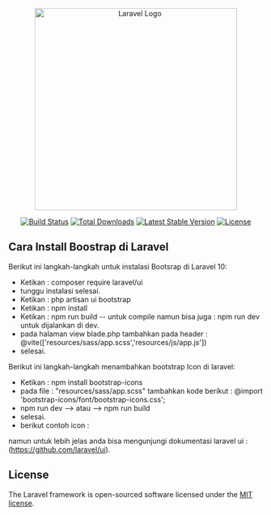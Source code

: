 <p align="center"><a href="https://laravel.com" target="_blank"><img src="https://raw.githubusercontent.com/laravel/art/master/logo-lockup/5%20SVG/2%20CMYK/1%20Full%20Color/laravel-logolockup-cmyk-red.svg" width="400" alt="Laravel Logo"></a></p>

<p align="center">
<a href="https://github.com/laravel/framework/actions"><img src="https://github.com/laravel/framework/workflows/tests/badge.svg" alt="Build Status"></a>
<a href="https://packagist.org/packages/laravel/framework"><img src="https://img.shields.io/packagist/dt/laravel/framework" alt="Total Downloads"></a>
<a href="https://packagist.org/packages/laravel/framework"><img src="https://img.shields.io/packagist/v/laravel/framework" alt="Latest Stable Version"></a>
<a href="https://packagist.org/packages/laravel/framework"><img src="https://img.shields.io/packagist/l/laravel/framework" alt="License"></a>
</p>

## Cara Install Boostrap di Laravel

Berikut ini langkah-langkah untuk instalasi Bootsrap di Laravel 10:

- Ketikan : composer require laravel/ui
- tunggu instalasi selesai.
- Ketikan : php artisan ui bootstrap
- Ketikan : npm install
- Ketikan : npm run build -- untuk compile namun bisa juga : npm run dev untuk dijalankan di dev.
- pada halaman view blade.php tambahkan pada header : @vite(['resources/sass/app.scss','resources/js/app.js']) 
- selesai.

Berikut ini langkah-langkah menambahkan bootstrap Icon di laravel:

- Ketikan : npm install bootstrap-icons
- pada file : "resources/sass/app.scss" tambahkan kode berikut :
   @import 'bootstrap-icons/font/bootstrap-icons.css';
- npm run dev --> atau --> npm run build
- selesai.
- berikut contoh icon :
  
<i class="bi bi-bag-heart-fill"></i>
<i class="bi bi-app"></i>
<i class="bi bi-arrow-right-square-fill"></i>
<i class="bi bi-bag-check-fill"></i>
<i class="bi bi-calendar-plus-fill"></i>
<i class="bi bi-airplane"></i>
<i class="bi bi-bar-chart-fill"></i>
<i class="bi bi-bell-fill"></i>



namun untuk lebih jelas anda bisa mengunjungi dokumentasi laravel ui : (https://github.com/laravel/ui).

## License

The Laravel framework is open-sourced software licensed under the [MIT license](https://opensource.org/licenses/MIT).
